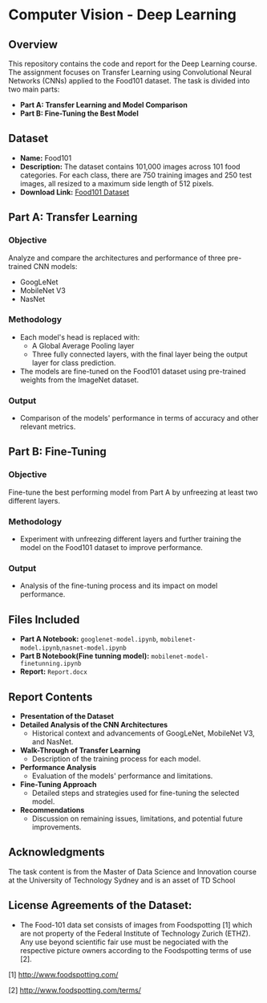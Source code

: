 # Computer Vision - Deep Learning

## Overview
This repository contains the code and report for the Deep Learning course. The assignment focuses on Transfer Learning using Convolutional Neural Networks (CNNs) applied to the Food101 dataset. The task is divided into two main parts:

- **Part A: Transfer Learning and Model Comparison**
- **Part B: Fine-Tuning the Best Model**

## Dataset
- **Name:** Food101
- **Description:** The dataset contains 101,000 images across 101 food categories. For each class, there are 750 training images and 250 test images, all resized to a maximum side length of 512 pixels.
- **Download Link:** [Food101 Dataset](http://data.vision.ee.ethz.ch/cvl/food-101.tar.gz)

## Part A: Transfer Learning
### Objective
Analyze and compare the architectures and performance of three pre-trained CNN models:
- GoogLeNet
- MobileNet V3
- NasNet

### Methodology
- Each model's head is replaced with:
  - A Global Average Pooling layer
  - Three fully connected layers, with the final layer being the output layer for class prediction.
- The models are fine-tuned on the Food101 dataset using pre-trained weights from the ImageNet dataset.

### Output
- Comparison of the models' performance in terms of accuracy and other relevant metrics.

## Part B: Fine-Tuning
### Objective
Fine-tune the best performing model from Part A by unfreezing at least two different layers.

### Methodology
- Experiment with unfreezing different layers and further training the model on the Food101 dataset to improve performance.

### Output
- Analysis of the fine-tuning process and its impact on model performance.

## Files Included
- **Part A Notebook:** `googlenet-model.ipynb`, `mobilenet-model.ipynb`,`nasnet-model.ipynb`
- **Part B Notebook(Fine tunning model):** `mobilenet-model-finetunning.ipynb`
- **Report:** `Report.docx`

## Report Contents
- **Presentation of the Dataset**
- **Detailed Analysis of the CNN Architectures**
  - Historical context and advancements of GoogLeNet, MobileNet V3, and NasNet.
- **Walk-Through of Transfer Learning**
  - Description of the training process for each model.
- **Performance Analysis**
  - Evaluation of the models' performance and limitations.
- **Fine-Tuning Approach**
  - Detailed steps and strategies used for fine-tuning the selected model.
- **Recommendations**
  - Discussion on remaining issues, limitations, and potential future improvements.

## Acknowledgments

The task content is from the Master of Data Science and Innovation course at the University of Technology Sydney and is an asset of TD School

## License Agreements of the Dataset:
 - The Food-101 data set consists of images from Foodspotting [1] which are not
   property of the Federal Institute of Technology Zurich (ETHZ). Any use beyond
   scientific fair use must be negociated with the respective picture owners
   according to the Foodspotting terms of use [2].

[1] http://www.foodspotting.com/

[2] http://www.foodspotting.com/terms/

